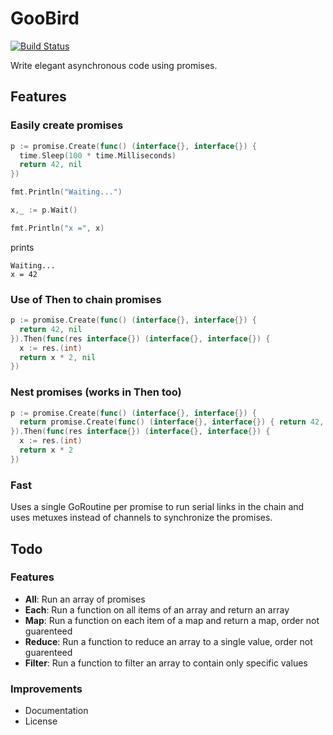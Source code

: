 # GooBird

[![Build Status](https://travis-ci.org/andrewcurioso/goobird.svg?branch=master)](https://travis-ci.org/andrewcurioso/goobird)

Write elegant asynchronous code using promises.

## Features

### Easily create promises

```go
p := promise.Create(func() (interface{}, interface{}) {
  time.Sleep(100 * time.Milliseconds)
  return 42, nil
})

fmt.Println("Waiting...")

x,_ := p.Wait()

fmt.Println("x =", x)
```

prints

```
Waiting...
x = 42
```

### Use of Then to chain promises

```go
p := promise.Create(func() (interface{}, interface{}) {
  return 42, nil
}).Then(func(res interface{}) (interface{}, interface{}) {
  x := res.(int)
  return x * 2, nil
})
```

### Nest promises (works in Then too)

```go
p := promise.Create(func() (interface{}, interface{}) {
  return promise.Create(func() (interface{}, interface{}) { return 42, nil }, nil
}).Then(func(res interface{}) (interface{}, interface{}) {
  x := res.(int)
  return x * 2
})
```

### Fast

Uses a single GoRoutine per promise to run serial links in the chain and uses metuxes instead of channels to synchronize the promises.

## Todo

### Features

- **All**: Run an array of promises
- **Each**: Run a function on all items of an array and return an array
- **Map**: Run a function on each item of a map and return a map, order not guarenteed
- **Reduce**: Run a function to reduce an array to a single value, order not guarenteed
- **Filter**: Run a function to filter an array to contain only specific values

### Improvements

- Documentation
- License
